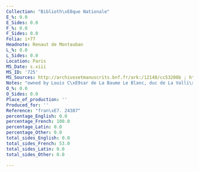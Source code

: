 ```yaml
---
Collection: "Biblioth\xE8que Nationale"
E_%: 0.0
E_Sides: 0.0
F_%: 0.0
F_Sides: 0.0
Folia: i+77
Headnote: Renaut de Montauban
L_%: 0.0
L_Sides: 0.0
Location: Paris
MS_Date: s.xiii
MS_ID: '725'
MS_Sources: http://archivesetmanuscrits.bnf.fr/ark:/12148/cc53208b ; https://www.arlima.net/mss/france/paris/bibliotheque_nationale_de_france/francais/24387.html
Notes: "owned by Louis C\xE9sar de La Baume Le Blanc, duc de La Valli\xE8re (1708-1780)"
O_%: 0.0
O_Sides: 0.0
Place_of_production: ''
Produced_for: ''
Reference: "fran\xE7. 24387"
percentage_English: 0.0
percentage_French: 100.0
percentage_Latin: 0.0
percentage_Other: 0.0
total_sides_English: 0.0
total_sides_French: 53.0
total_sides_Latin: 0.0
total_sides_Other: 0.0

---
```

